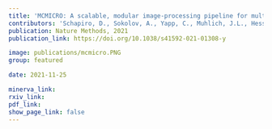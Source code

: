 ```yaml
---
title: 'MCMICRO: A scalable, modular image-processing pipeline for multiplexed tissue imaging.'
contributors: 'Schapiro, D., Sokolov, A., Yapp, C., Muhlich, J.L., Hess, J., Lin, J-R., Chen, Y-A., Nariya, M.K., ... Sorger, P.K. (2021)'
publication: Nature Methods, 2021
publication_link: https://doi.org/10.1038/s41592-021-01308-y

image: publications/mcmicro.PNG
group: featured

date: 2021-11-25

minerva_link:
rxiv_link:
pdf_link:
show_page_link: false
---
```

